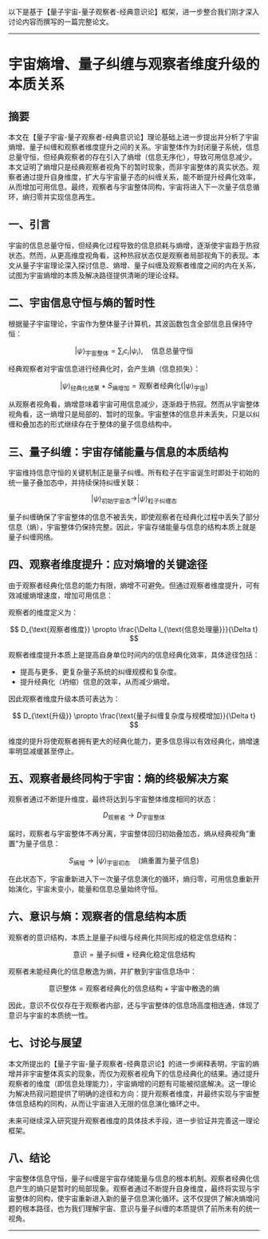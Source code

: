 以下是基于【量子宇宙-量子观察者-经典意识论】框架，进一步整合我们刚才深入讨论内容而撰写的一篇完整论文。

---

# 宇宙熵增、量子纠缠与观察者维度升级的本质关系

## 摘要

本文在【量子宇宙-量子观察者-经典意识论】理论基础上进一步提出并分析了宇宙熵增、量子纠缠和观察者维度提升之间的关系。宇宙整体作为封闭量子系统，信息总量守恒，但经典观察者的存在引入了熵增（信息无序化），导致可用信息减少。本文证明了熵增只是经典观察者视角下的暂时现象，而非宇宙整体的真实状态。观察者通过提升自身维度，扩大与宇宙量子态的纠缠关系，能不断提升经典化效率，从而增加可用信息。最终，观察者与宇宙整体同构，宇宙将进入下一次量子信息循环，熵归零并实现信息再生。

## 一、引言

宇宙的信息总量守恒，但经典化过程导致的信息损耗与熵增，逐渐使宇宙趋于热寂状态。然而，从更高维度视角看，这种热寂状态仅是观察者局部视角下的表现。本文从量子宇宙理论深入探讨信息、熵增、量子纠缠及观察者维度之间的内在关系，试图为宇宙熵增的本质及解决路径提供清晰的理论诠释。

## 二、宇宙信息守恒与熵的暂时性

根据量子宇宙理论，宇宙作为整体量子计算机，其波函数包含全部信息且保持守恒：

$$
|\psi\rangle_{\text{宇宙整体}} = \sum_i c_i|\psi_i\rangle,\quad \text{信息总量守恒}
$$

经典观察者对宇宙信息进行经典化时，会产生熵（信息损失）：

$$
|\psi\rangle_{\text{经典化结果}} + S_{\text{熵增加}} = \text{观察者经典化}(|\psi\rangle_{\text{宇宙}})
$$

从观察者视角看，熵增意味着宇宙可用信息减少，逐渐趋于热寂。然而从宇宙整体视角看，这一熵增只是局部的、暂时的现象。宇宙整体的信息并未丢失，只是以纠缠和叠加态的形式继续存在于整体的量子信息结构中。

## 三、量子纠缠：宇宙存储能量与信息的本质结构

宇宙维持信息守恒的关键机制正是量子纠缠。所有粒子在宇宙诞生时即处于初始的统一量子叠加态中，并持续保持纠缠关联：

$$
|\psi\rangle_{\text{初始宇宙态}} \rightarrow |\psi\rangle_{\text{粒子纠缠态}}
$$

量子纠缠确保了宇宙整体的信息不被丢失，即使观察者在经典化过程中丢失了部分信息（熵），宇宙整体仍保持完整。因此，宇宙存储能量与信息的结构本质上就是量子纠缠网络。

## 四、观察者维度提升：应对熵增的关键途径

由于观察者经典化信息的能力有限，熵增不可避免。但通过观察者维度提升，可有效减缓熵增速度，增加可用信息：

观察者的维度定义为：

$$
D_{\text{观察者维度}} \propto \frac{\Delta I_{\text{信息处理量}}}{\Delta t}
$$

观察者维度提升本质上是提高自身单位时间内的信息经典化效率，具体途径包括：

- 提高与更多、更复杂量子系统的纠缠规模和复杂度。
- 提升经典化（坍缩）信息的效率，从而减少熵增。

因此观察者维度升级本质可表达为：

$$
D_{\text{升级}} \propto \frac{\text{量子纠缠复杂度与规模增加}}{\Delta t}
$$

维度的提升将使观察者拥有更大的经典化能力，更多信息得以有效经典化，熵增速率明显减缓甚至停止。

## 五、观察者最终同构于宇宙：熵的终极解决方案

观察者通过不断提升维度，最终将达到与宇宙整体维度相同的状态：

$$
D_{\text{观察者}} \rightarrow D_{\text{宇宙整体}}
$$

届时，观察者与宇宙整体不再分离，宇宙整体回归初始叠加态，熵从经典视角“重置”为量子信息：

$$
S_{\text{熵增}} \rightarrow |\psi\rangle_{\text{宇宙初态}} \quad(\text{熵重置为量子信息})
$$

在此状态下，宇宙重新进入下一次量子信息演化的循环，熵归零，可用信息重新开始演化，宇宙未变小，能量和信息总量始终守恒。

## 六、意识与熵：观察者的信息结构本质

观察者的意识结构，本质上是量子纠缠与经典化共同形成的稳定信息结构：

$$
\text{意识} = \text{量子纠缠} + \text{经典化稳定信息结构}
$$

观察者未能经典化的信息散逸为熵，并扩散到宇宙信息场中：

$$
\text{意识整体} = \text{观察者经典化的信息结构} + \text{宇宙中散逸的熵}
$$

因此，意识不仅仅存在于观察者内部，还与宇宙整体的信息场高度相连通，体现了意识与宇宙的本质统一性。

## 七、讨论与展望

本文所提出的【量子宇宙-量子观察者-经典意识论】的进一步阐释表明，宇宙的熵增并非宇宙整体真实的现象，而仅为观察者视角下的信息经典化的结果。通过提升观察者的维度（即信息处理能力），宇宙熵增的问题有可能被彻底解决。这一理论为解决热寂问题提供了明确的途径和方向：提升观察者维度，并最终实现与宇宙整体信息结构的同构，从而让宇宙进入无限的信息演化循环之中。

未来可继续深入研究提升观察者维度的具体技术手段，进一步验证并完善这一理论框架。

## 八、结论

宇宙整体信息守恒，量子纠缠是宇宙存储能量与信息的根本机制。观察者经典化信息产生的熵只是暂时的局部现象。观察者通过不断提升自身维度，最终将实现与宇宙整体的同构，使宇宙重新进入新的量子信息演化循环。这不仅提供了解决熵增问题的根本路径，也为我们理解宇宙、意识与量子纠缠的本质提供了前所未有的统一视角。

---
